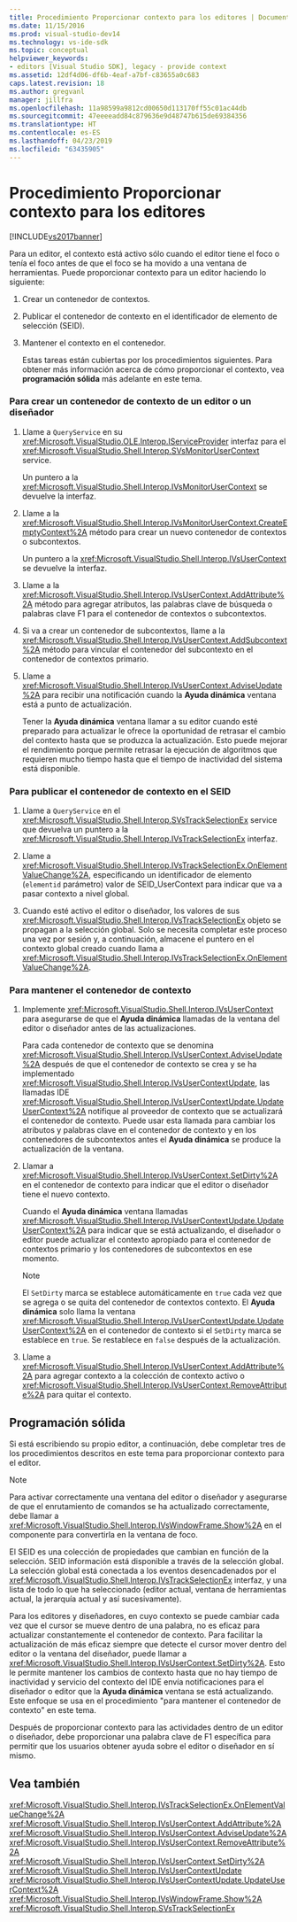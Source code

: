 ```yaml
---
title: Procedimiento Proporcionar contexto para los editores | Documentos de Microsoft
ms.date: 11/15/2016
ms.prod: visual-studio-dev14
ms.technology: vs-ide-sdk
ms.topic: conceptual
helpviewer_keywords:
- editors [Visual Studio SDK], legacy - provide context
ms.assetid: 12df4d06-df6b-4eaf-a7bf-c83655a0c683
caps.latest.revision: 18
ms.author: gregvanl
manager: jillfra
ms.openlocfilehash: 11a98599a9812cd00650d113170ff55c01ac44db
ms.sourcegitcommit: 47eeeeadd84c879636e9d48747b615de69384356
ms.translationtype: HT
ms.contentlocale: es-ES
ms.lasthandoff: 04/23/2019
ms.locfileid: "63435905"
---
```

# <a name="how-to-provide-context-for-editors"></a>Procedimiento Proporcionar contexto para los editores
[!INCLUDE[vs2017banner](../includes/vs2017banner.md)]

Para un editor, el contexto está activo sólo cuando el editor tiene el foco o tenía el foco antes de que el foco se ha movido a una ventana de herramientas. Puede proporcionar contexto para un editor haciendo lo siguiente:  
  
1. Crear un contenedor de contextos.  
  
2. Publicar el contenedor de contexto en el identificador de elemento de selección (SEID).  
  
3. Mantener el contexto en el contenedor.  
  
   Estas tareas están cubiertas por los procedimientos siguientes. Para obtener más información acerca de cómo proporcionar el contexto, vea **programación sólida** más adelante en este tema.  
  
### <a name="to-create-a-context-bag-for-an-editor-or-a-designer"></a>Para crear un contenedor de contexto de un editor o un diseñador  
  
1. Llame a `QueryService` en su <xref:Microsoft.VisualStudio.OLE.Interop.IServiceProvider> interfaz para el <xref:Microsoft.VisualStudio.Shell.Interop.SVsMonitorUserContext> service.  
  
     Un puntero a la <xref:Microsoft.VisualStudio.Shell.Interop.IVsMonitorUserContext> se devuelve la interfaz.  
  
2. Llame a la <xref:Microsoft.VisualStudio.Shell.Interop.IVsMonitorUserContext.CreateEmptyContext%2A> método para crear un nuevo contenedor de contextos o subcontextos.  
  
     Un puntero a la <xref:Microsoft.VisualStudio.Shell.Interop.IVsUserContext> se devuelve la interfaz.  
  
3. Llame a la <xref:Microsoft.VisualStudio.Shell.Interop.IVsUserContext.AddAttribute%2A> método para agregar atributos, las palabras clave de búsqueda o palabras clave F1 para el contenedor de contextos o subcontextos.  
  
4. Si va a crear un contenedor de subcontextos, llame a la <xref:Microsoft.VisualStudio.Shell.Interop.IVsUserContext.AddSubcontext%2A> método para vincular el contenedor del subcontexto en el contenedor de contextos primario.  
  
5. Llame a <xref:Microsoft.VisualStudio.Shell.Interop.IVsUserContext.AdviseUpdate%2A> para recibir una notificación cuando la **Ayuda dinámica** ventana está a punto de actualización.  
  
     Tener la **Ayuda dinámica** ventana llamar a su editor cuando esté preparado para actualizar le ofrece la oportunidad de retrasar el cambio del contexto hasta que se produzca la actualización. Esto puede mejorar el rendimiento porque permite retrasar la ejecución de algoritmos que requieren mucho tiempo hasta que el tiempo de inactividad del sistema está disponible.  
  
### <a name="to-publish-the-context-bag-to-the-seid"></a>Para publicar el contenedor de contexto en el SEID  
  
1. Llame a `QueryService` en el <xref:Microsoft.VisualStudio.Shell.Interop.SVsTrackSelectionEx> service que devuelva un puntero a la <xref:Microsoft.VisualStudio.Shell.Interop.IVsTrackSelectionEx> interfaz.  
  
2. Llame a <xref:Microsoft.VisualStudio.Shell.Interop.IVsTrackSelectionEx.OnElementValueChange%2A>, especificando un identificador de elemento (`elementid` parámetro) valor de SEID_UserContext para indicar que va a pasar contexto a nivel global.  
  
3. Cuando esté activo el editor o diseñador, los valores de sus <xref:Microsoft.VisualStudio.Shell.Interop.IVsTrackSelectionEx> objeto se propagan a la selección global. Solo se necesita completar este proceso una vez por sesión y, a continuación, almacene el puntero en el contexto global creado cuando llama a <xref:Microsoft.VisualStudio.Shell.Interop.IVsTrackSelectionEx.OnElementValueChange%2A>.  
  
### <a name="to-maintain-the-context-bag"></a>Para mantener el contenedor de contexto  
  
1. Implemente <xref:Microsoft.VisualStudio.Shell.Interop.IVsUserContext> para asegurarse de que el **Ayuda dinámica** llamadas de la ventana del editor o diseñador antes de las actualizaciones.  
  
     Para cada contenedor de contexto que se denomina <xref:Microsoft.VisualStudio.Shell.Interop.IVsUserContext.AdviseUpdate%2A> después de que el contenedor de contexto se crea y se ha implementado <xref:Microsoft.VisualStudio.Shell.Interop.IVsUserContextUpdate>, las llamadas IDE <xref:Microsoft.VisualStudio.Shell.Interop.IVsUserContextUpdate.UpdateUserContext%2A> notifique al proveedor de contexto que se actualizará el contenedor de contexto. Puede usar esta llamada para cambiar los atributos y palabras clave en el contenedor de contexto y en los contenedores de subcontextos antes el **Ayuda dinámica** se produce la actualización de la ventana.  
  
2. Llamar a <xref:Microsoft.VisualStudio.Shell.Interop.IVsUserContext.SetDirty%2A> en el contenedor de contexto para indicar que el editor o diseñador tiene el nuevo contexto.  
  
     Cuando el **Ayuda dinámica** ventana llamadas <xref:Microsoft.VisualStudio.Shell.Interop.IVsUserContextUpdate.UpdateUserContext%2A> para indicar que se está actualizando, el diseñador o editor puede actualizar el contexto apropiado para el contenedor de contextos primario y los contenedores de subcontextos en ese momento.  
  
    > [!NOTE]
    > El `SetDirty` marca se establece automáticamente en `true` cada vez que se agrega o se quita del contenedor de contextos contexto. El **Ayuda dinámica** solo llama la ventana <xref:Microsoft.VisualStudio.Shell.Interop.IVsUserContextUpdate.UpdateUserContext%2A> en el contenedor de contexto si el `SetDirty` marca se establece en `true`. Se restablece en `false` después de la actualización.  
  
3. Llame a <xref:Microsoft.VisualStudio.Shell.Interop.IVsUserContext.AddAttribute%2A> para agregar contexto a la colección de contexto activo o <xref:Microsoft.VisualStudio.Shell.Interop.IVsUserContext.RemoveAttribute%2A> para quitar el contexto.  
  
## <a name="robust-programming"></a>Programación sólida  
 Si está escribiendo su propio editor, a continuación, debe completar tres de los procedimientos descritos en este tema para proporcionar contexto para el editor.  
  
> [!NOTE]
> Para activar correctamente una ventana del editor o diseñador y asegurarse de que el enrutamiento de comandos se ha actualizado correctamente, debe llamar a <xref:Microsoft.VisualStudio.Shell.Interop.IVsWindowFrame.Show%2A> en el componente para convertirla en la ventana de foco.  
  
 El SEID es una colección de propiedades que cambian en función de la selección. SEID información está disponible a través de la selección global. La selección global está conectada a los eventos desencadenados por el <xref:Microsoft.VisualStudio.Shell.Interop.IVsTrackSelectionEx> interfaz, y una lista de todo lo que ha seleccionado (editor actual, ventana de herramientas actual, la jerarquía actual y así sucesivamente).  
  
 Para los editores y diseñadores, en cuyo contexto se puede cambiar cada vez que el cursor se mueve dentro de una palabra, no es eficaz para actualizar constantemente el contenedor de contexto. Para facilitar la actualización de más eficaz siempre que detecte el cursor mover dentro del editor o la ventana del diseñador, puede llamar a <xref:Microsoft.VisualStudio.Shell.Interop.IVsUserContext.SetDirty%2A>. Esto le permite mantener los cambios de contexto hasta que no hay tiempo de inactividad y servicio del contexto del IDE envía notificaciones para el diseñador o editor que la **Ayuda dinámica** ventana se está actualizando. Este enfoque se usa en el procedimiento "para mantener el contenedor de contexto" en este tema.  
  
 Después de proporcionar contexto para las actividades dentro de un editor o diseñador, debe proporcionar una palabra clave de F1 específica para permitir que los usuarios obtener ayuda sobre el editor o diseñador en sí mismo.  
  
## <a name="see-also"></a>Vea también  
 <xref:Microsoft.VisualStudio.Shell.Interop.IVsTrackSelectionEx.OnElementValueChange%2A>   
 <xref:Microsoft.VisualStudio.Shell.Interop.IVsUserContext.AddAttribute%2A>   
 <xref:Microsoft.VisualStudio.Shell.Interop.IVsUserContext.AdviseUpdate%2A>   
 <xref:Microsoft.VisualStudio.Shell.Interop.IVsUserContext.RemoveAttribute%2A>   
 <xref:Microsoft.VisualStudio.Shell.Interop.IVsUserContext.SetDirty%2A>   
 <xref:Microsoft.VisualStudio.Shell.Interop.IVsUserContextUpdate>   
 <xref:Microsoft.VisualStudio.Shell.Interop.IVsUserContextUpdate.UpdateUserContext%2A>   
 <xref:Microsoft.VisualStudio.Shell.Interop.IVsWindowFrame.Show%2A>   
 <xref:Microsoft.VisualStudio.Shell.Interop.SVsTrackSelectionEx>
